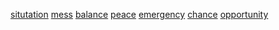 [situtation](http://dict.youdao.com/w/eng/situtation/#keyfrom=dict2.index) [mess](http://dict.youdao.com/w/eng/mess/#keyfrom=dict2.index) [balance](http://dict.youdao.com/w/eng/balance/#keyfrom=dict2.index) [peace](http://dict.youdao.com/w/eng/peace/#keyfrom=dict2.index) [emergency](http://dict.youdao.com/w/eng/emergency/#keyfrom=dict2.index) [chance](http://dict.youdao.com/w/eng/chance/#keyfrom=dict2.index) [opportunity](http://dict.youdao.com/w/eng/opportunity/#keyfrom=dict2.index)